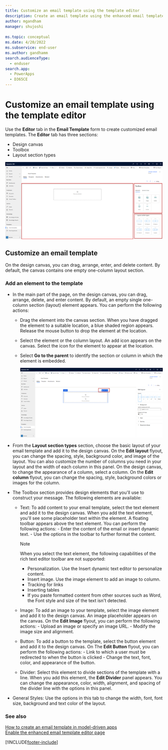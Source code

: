 ```yaml
---
title: Customize an email template using the template editor
description: Create an email template using the enhanced email template editor
author: mgandham
manager: shujoshi

ms.topic: conceptual
ms.date: 4/20/2022
ms.subservice: end-user
ms.author: gandhamm 
search.audienceType: 
  - enduser
search.app: 
  - PowerApps
  - D365CE
---
```


# Customize an email template using the template editor

Use the **Editor** tab in the **Email Template** form to create customized email templates. The **Editor** tab has three sections:

- Design canvas
- Toolbox
- Layout section types
 
![Enhanced Email Template.](media\email_designer_callout.png "Enhanced Template")

## Customize an email template 

On the design canvas, you can drag, arrange, enter, and delete content. By default, the canvas contains one empty one-column layout section.

### Add an element to the template

- In the main part of the page, on the design canvas, you can drag, arrange, delete, and enter content. By default, an empty single one-column section (layout) element appears.
You can perform the following actions:
   - Drag the element into the canvas section. When you have dragged the element to a suitable location, a blue shaded region appears. Release the mouse button to drop the element at the location.
   - Select the element or the column layout. An add icon appears on the canvas. Select the icon for the element to appear at the location. 
   - Select **Go to the parent** to identify the section or column in which the element is embedded.

      ![Design options.](media\email_dsgn_options.png "Enhanced Template")

- From the **Layout section types** section, choose the basic layout of your email template and add it to the design canvas. On the **Edit layout** flyout, you can change the spacing, style, background color, and image of the layout. You can also customize the number of columns you need in your layout and the width of each column in this panel. 
On the design canvas, to change the appearance of a column, select a column. On the **Edit column** flyout, you can change the spacing, style, background colors or images for the column. 

- The Toolbox section provides design elements that you'll use to construct your message. The following elements are available:

    - Text:  To add content to your email template, select the text element and add it to the design canvas. When you add the text element, you'll see some placeholder text within the element. A floating toolbar appears above the text element. You can perform the following actions:
          - Enter the content of the email or insert dynamic text. 
          - Use the options in the toolbar to further format the content.
        > [!NOTE]
        > When you select the text element, the following capabilities of the rich text editor toolbar are not supported:
        > - Personalization. Use the Insert dynamic text editor to personalize content.
        > - Insert image. Use the image element to add an image to column.
        > - Tracking for links
        > - Inserting tables
        > - If you paste formatted content from other sources such as Word, the Font style and size of the text isn't detected.
                  
    - Image: To add an image to your template, select the image element and add it to the design canvas. An image placeholder appears on the canvas. On the **Edit Image** flyout, you can perform the following actions:
          - Upload an image or specify an image URL. 
          - Modify the image size and alignment.
          
    - Button: To add a button to the template, select the button element and add it to the design canvas. On The **Edit Button** flyout, you can perform the following actions:
          - Link to which a user must be redirected to when the button is clicked
          - Change the text, font, color, and appearance of the button. 
          
    - Divider: Select this element to divide sections of the template with a line. When you add this element, the **Edit Divider** panel appears. You can change the appearance, color, width, alignment, and spacing of the divider line with the options in this panel.

- General Styles: Use the options in this tab to change the width, font, font size, background and text color of the layout.


### See also

[How to create an email template  in model-driven apps](email-template-create.md)  
[Enable the enhanced email template editor page](cs_email_template_builder.md)


[!INCLUDE[footer-include](../includes/footer-banner.md)]
